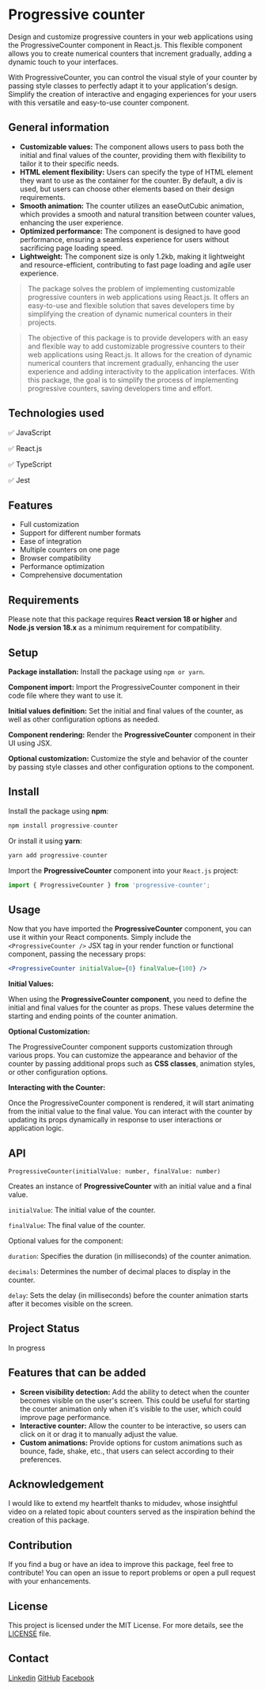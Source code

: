 # Progressive counter
Design and customize progressive counters in your web applications using the ProgressiveCounter component in React.js. This flexible component allows you to create numerical counters that increment gradually, adding a dynamic touch to your interfaces.

With ProgressiveCounter, you can control the visual style of your counter by passing style classes to perfectly adapt it to your application's design. Simplify the creation of interactive and engaging experiences for your users with this versatile and easy-to-use counter component.

## General information

* **Customizable values:** The component allows users to pass both the initial and final values of the counter, providing them with flexibility to tailor it to their specific needs.
* **HTML element flexibility:** Users can specify the type of HTML element they want to use as the container for the counter. By default, a div is used, but users can choose other elements based on their design requirements.
* **Smooth animation:** The counter utilizes an easeOutCubic animation, which provides a smooth and natural transition between counter values, enhancing the user experience.
* **Optimized performance:** The component is designed to have good performance, ensuring a seamless experience for users without sacrificing page loading speed.
* **Lightweight:** The component size is only 1.2kb, making it lightweight and resource-efficient, contributing to fast page loading and agile user experience.

> The package solves the problem of implementing customizable progressive counters in web applications using React.js. It offers an easy-to-use and flexible solution that saves developers time by simplifying the creation of dynamic numerical counters in their projects.


> The objective of this package is to provide developers with an easy and flexible way to add customizable progressive counters to their web applications using React.js. It allows for the creation of dynamic numerical counters that increment gradually, enhancing the user experience and adding interactivity to the application interfaces. With this package, the goal is to simplify the process of implementing progressive counters, saving developers time and effort.


## Technologies used
✅ JavaScript

✅ React.js

✅ TypeScript

✅ Jest

## Features

* Full customization
* Support for different number formats
* Ease of integration
* Multiple counters on one page
* Browser compatibility
* Performance optimization
* Comprehensive documentation

## Requirements

Please note that this package requires **React version 18 or higher** and **Node.js version 18.x** as a minimum requirement for compatibility.

## Setup

**Package installation:**
Install the package using `npm or yarn`.

**Component import:** 
Import the ProgressiveCounter component in their code file where they want to use it.

**Initial values definition:** 
Set the initial and final values of the counter, as well as other configuration options as needed.

**Component rendering:** 
Render the **ProgressiveCounter** component in their UI using JSX.

**Optional customization:** 
Customize the style and behavior of the counter by passing style classes and other configuration options to the component.

## Install

Install the package using **npm**: 
```js
npm install progressive-counter
```
Or install it using **yarn**:
```js
yarn add progressive-counter
```
Import the **ProgressiveCounter** component into your `React.js` project: 

```js
import { ProgressiveCounter } from 'progressive-counter';
```

## Usage

Now that you have imported the **ProgressiveCounter** component, you can use it within your React components. Simply include the `<ProgressiveCounter />` JSX tag in your render function or functional component, passing the necessary props:

```jsx
<ProgressiveCounter initialValue={0} finalValue={100} />
```

**Initial Values:**

When using the **ProgressiveCounter component**, you need to define the initial and final values for the counter as props. These values determine the starting and ending points of the counter animation. 

**Optional Customization:**

The ProgressiveCounter component supports customization through various props. You can customize the appearance and behavior of the counter by passing additional props such as **CSS classes**, animation styles, or other configuration options. 

**Interacting with the Counter:**

Once the ProgressiveCounter component is rendered, it will start animating from the initial value to the final value. You can interact with the counter by updating its props dynamically in response to user interactions or application logic.


## API

`ProgressiveCounter(initialValue: number, finalValue: number)`

Creates an instance of **ProgressiveCounter** with an initial value and a final value.

`initialValue`: The initial value of the counter.

`finalValue`: The final value of the counter.

Optional values for the component:

`duration`: Specifies the duration (in milliseconds) of the counter animation.

`decimals`:  Determines the number of decimal places to display in the counter.

`delay`: Sets the delay (in milliseconds) before the counter animation starts after it becomes visible on the screen.

## Project Status

In progress

## Features that can be added

* **Screen visibility detection:** Add the ability to detect when the counter becomes visible on the user's screen. This could be useful for starting the counter animation only when it's visible to the user, which could improve page performance.
* **Interactive counter:** Allow the counter to be interactive, so users can click on it or drag it to manually adjust the value.
* **Custom animations:** Provide options for custom animations such as bounce, fade, shake, etc., that users can select according to their preferences.

## Acknowledgement

I would like to extend my heartfelt thanks to midudev, whose insightful video on a related topic about counters served as the inspiration behind the creation of this package.

## Contribution
If you find a bug or have an idea to improve this package, feel free to contribute! You can open an issue to report problems or open a pull request with your enhancements.

## License
This project is licensed under the MIT License. For more details, see the [LICENSE](LICENSE) file.


## Contact

[Linkedin](https://www.linkedin.com/in/jandreys15)
[GitHub](https://github.com/johnsi15)
[Facebook](https://www.facebook.com/johnserranodev)